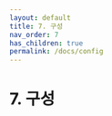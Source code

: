 ```yaml
---
layout: default
title: 7. 구성
nav_order: 7
has_children: true
permalink: /docs/config
---
```


# 7. 구성
